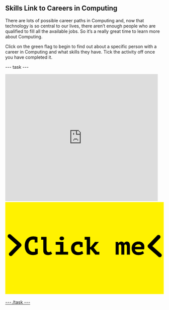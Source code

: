 ## Skills Link to Careers in Computing

There are lots of possible career paths in Computing and, now that technology is so central to our lives, there aren’t enough people who are qualified to fill all the available jobs. So it’s a really great time to learn more about Computing.

Click on the green flag to begin to find out about a specific person with a career in Computing and what skills they have. Tick the activity off once you have completed it.

--- task ---

<iframe src="https://scratch.mit.edu/projects/325787088/embed" allowtransparency="true" width="485" height="402" frameborder="0" scrolling="no" allowfullscreen></iframe>

<a href="https://codeclub.org/en/python1">
<img src="images/Clickme.png">

--- /task ---
